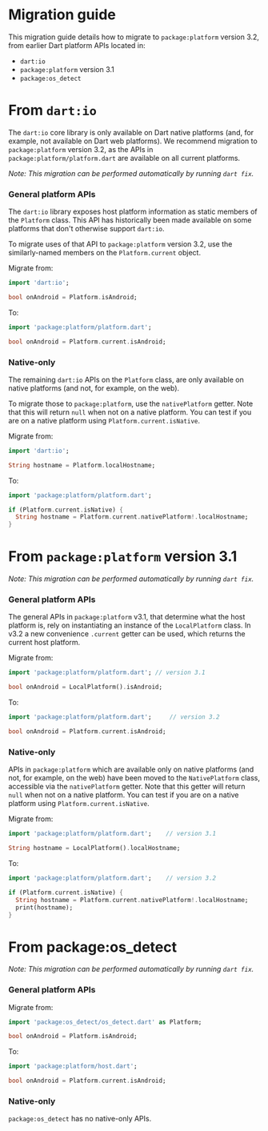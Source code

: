 # Migration guide

This migration guide details how to migrate to `package:platform` version 3.2,
from earlier Dart platform APIs located in:

  - `dart:io`
  - `package:platform` version 3.1
  - `package:os_detect`

# From `dart:io`

The `dart:io` core library is only available on Dart native platforms 
(and, for example, not available on Dart web platforms). 
We recommend migration to `package:platform` version 3.2, as the APIs in
`package:platform/platform.dart` are available on all current platforms.

_Note: This migration can be performed automatically by running `dart fix`._

### General platform APIs

The `dart:io` library exposes host platform information as static members of the
`Platform` class. This API has historically been made available on some
platforms that don't otherwise support `dart:io`.

To migrate uses of that API to `package:platform` version 3.2, use the
similarly-named members on the `Platform.current` object.

Migrate from:
```dart
import 'dart:io';

bool onAndroid = Platform.isAndroid;
```

To:
```dart
import 'package:platform/platform.dart';

bool onAndroid = Platform.current.isAndroid;
```

### Native-only 

The remaining `dart:io` APIs on the `Platform` class, are only available on
native platforms (and not, for example, on the web).

To migrate those to `package:platform`, use the `nativePlatform` getter. Note
that this will return `null` when not on a native platform. You can test if you
are on a native platform using `Platform.current.isNative`.

Migrate from:
```dart
import 'dart:io';

String hostname = Platform.localHostname;
```

To:
```dart
import 'package:platform/platform.dart';

if (Platform.current.isNative) {
  String hostname = Platform.current.nativePlatform!.localHostname;
}
```

# From `package:platform` version 3.1

_Note: This migration can be performed automatically by running `dart fix`._

### General platform APIs

The general APIs in `package:platform` v3.1, that determine what the host
platform is, rely on instantiating an instance of the `LocalPlatform` class. In
v3.2 a new convenience `.current` getter can be used, which returns the current
host platform.

Migrate from:
```dart
import 'package:platform/platform.dart'; // version 3.1

bool onAndroid = LocalPlatform().isAndroid;
```

To:
```dart
import 'package:platform/platform.dart';     // version 3.2

bool onAndroid = Platform.current.isAndroid;
```

### Native-only 

APIs in `package:platform` which are available only on native platforms (and
not, for example, on the web) have been moved to the `NativePlatform` class,
accessible via the `nativePlatform` getter. Note that this getter will return
`null` when not on a native platform. You can test if you are on a native
platform using `Platform.current.isNative`.


Migrate from:
```dart
import 'package:platform/platform.dart';    // version 3.1

String hostname = LocalPlatform().localHostname;
```

To:
```dart
import 'package:platform/platform.dart';    // version 3.2

if (Platform.current.isNative) {
  String hostname = Platform.current.nativePlatform!.localHostname;
  print(hostname);
}
```

# From package:os_detect

_Note: This migration can be performed automatically by running `dart fix`._

### General platform APIs

Migrate from:
```dart
import 'package:os_detect/os_detect.dart' as Platform;

bool onAndroid = Platform.isAndroid;
```

To:
```dart
import 'package:platform/host.dart';

bool onAndroid = Platform.current.isAndroid;
```

### Native-only 

`package:os_detect` has no native-only APIs.
